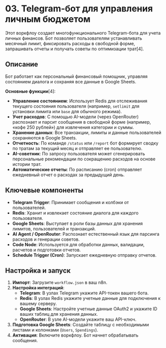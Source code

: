 # 03. Telegram-бот для управления личным бюджетом

Этот воркфлоу создает многофункционального Telegram-бота для учета личных финансов. Бот позволяет пользователям устанавливать месячный лимит, фиксировать расходы в свободной форме, запрашивать отчеты и получать советы по оптимизации трат[4].

## Описание

Бот работает как персональный финансовый помощник, управляя состоянием диалога и сохраняя все данные в Google Sheets.

**Основные функции**[4]:
-   **Управление состоянием**: Использует Redis для отслеживания текущего состояния пользователя (например, `setlimit` для установки лимита или `base` для обычного режима).
-   **Учет расходов**: С помощью AI-модели (через OpenRouter) распознает и парсит сообщения в свободной форме (например, «кофе 250 рублей») для извлечения категории и суммы.
-   **Хранение данных**: Все транзакции, лимиты и данные пользователей сохраняются в Google Sheets.
-   **Отчетность**: По команде `/status` или `/report` бот формирует сводку по тратам за текущий месяц и отправляет ее пользователю.
-   **AI-советник**: По запросу пользователя может сгенерировать персональные рекомендации по сокращению расходов на основе истории трат.
-   **Автоматические отчеты**: По расписанию (cron) отправляет ежедневный отчет о расходах за предыдущий день.

## Ключевые компоненты

-   **Telegram Trigger**: Принимает сообщения и колбэки от пользователей.
-   **Redis**: Хранит и извлекает состояние диалога для каждого пользователя.
-   **Google Sheets**: Выступает в роли базы данных для хранения лимитов, пользователей и транзакций.
-   **AI Agent / OpenRouter**: Распознает естественный язык для парсинга расходов и генерации советов.
-   **Code Node**: Используется для обработки данных, валидации, расчетов и подготовки отчетов.
-   **Schedule Trigger (Cron)**: Запускает ежедневную отправку отчетов.

## Настройка и запуск

1.  **Импорт**: Загрузите `workflow.json` в ваш n8n.
2.  **Настройка интеграций**:
    -   **Telegram**: В узлах Telegram укажите API-токен вашего бота.
    -   **Redis**: В узлах Redis укажите учетные данные для подключения к вашему серверу.
    -   **Google Sheets**: Настройте учетные данные OAuth2 и укажите ID ваших таблиц для хранения данных.
    -   **OpenRouter**: В узле AI-модели укажите ваш API-ключ.
3.  **Подготовка Google Sheets**: Создайте таблицу с необходимыми листами и колонками (`Users`, `Spendings`).
4.  **Активация**: Включите воркфлоу. Бот начнет обрабатывать сообщения.
